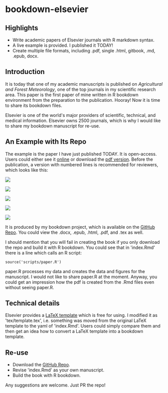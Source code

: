 # bookdown-elsevier

## Highlights

- Write academic papers of Elsevier journals with R markdown syntax.
- A live example is provided. I published it TODAY!
- Create multiple file formats, including .pdf, single .html, gitbook, .md, .epub, docx.

## Introduction

It is today that one of my academic manuscripts is published on *Agricultural and Forest Meteorology*, one of the top journals in my scientific research area. This paper is the first paper of mine written in R bookdown environment from the preparation to the publication. Hooray! Now it is time to share its bookdown files.

Elsevier is one of the world's major providers of scientific, technical, and medical information. Elsevier owns  2500 journals, which is why I would like to share my bookdown manuscript for re-use.

## An Example with Its Repo

The example is the paper I have just published TODAY. It is open-access. Users could either see it [online](https://www.sciencedirect.com/science/article/pii/S0168192318302880) or download the [pdf version](https://www.sciencedirect.com/science/article/pii/S0168192318302880/pdfft?md5=468fc112db3ae34ee56c2bfc1e802739&pid=1-s2.0-S0168192318302880-main.pdf). Before the publication, a version with numbered lines is recommended for reviewers, which looks like this:

![](https://github.com/pzhaonet/bookdown-elsevier/raw/master/showcase/elsevier_01.png)

![](https://github.com/pzhaonet/bookdown-elsevier/raw/master/showcase/elsevier_02.png)



![](https://github.com/pzhaonet/bookdown-elsevier/raw/master/showcase/elsevier_05.png)



![](https://github.com/pzhaonet/bookdown-elsevier/raw/master/showcase/elsevier_08.png)



![](https://github.com/pzhaonet/bookdown-elsevier/raw/master/showcase/elsevier_23.png)



It is produced by my bookdown project, which is available on the [GitHub Repo](https://github.com/pzhaonet/bookdown-elsevier). You could view the .docx, .epub, .html, .pdf, and .tex as well.

I should mention that you will fail in creating the book if you only download the repo and build it with R bookdown. You could see that in 'index.Rmd' there is a line which calls an R script:

```
source('scripts/paper.R')
```

paper.R processes my data and creates the data and figures for the manuscript. I would not like to share paper.R at the moment. Anyway, you could get an impression how the pdf is created from the .Rmd files even without seeing paper.R.

## Technical details

Elsevier provides a [LaTeX template](https://www.elsevier.com/authors/author-schemas/latex-instructions) which is free for using. I modified it as 'tex/template.tex', i.e. something was moved from the original LaTeX template to the yaml of 'index.Rmd'. Users could simply compare them and then get an idea how to convert a LaTeX template into a bookdown template.

## Re-use

- Download the [GitHub Repo](https://github.com/pzhaonet/bookdown-elsevier).
- Revise 'index.Rmd' as your own manuscript.
- Build the book with R bookdown.


Any suggestions are welcome. Just PR the repo!
